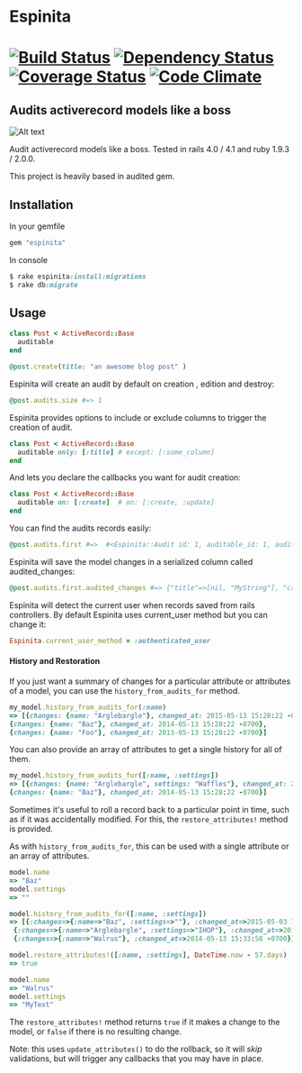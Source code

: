 # Espinita

[![Build Status](https://secure.travis-ci.org/continuum/espinita.png)](http://travis-ci.org/continuum/espinita) [![Dependency Status](https://gemnasium.com/continuum/espinita.png)](https://gemnasium.com/continuum/espinita) [![Coverage Status](https://coveralls.io/repos/continuum/espinita/badge.png?branch=master)](https://coveralls.io/r/continuum/espinita?branch=master) [![Code Climate](https://codeclimate.com/github/continuum/espinita.png)](https://codeclimate.com/github/continuum/espinita)
=======

## Audits activerecord models like a boss

![Alt text](./espinita.jpg)

Audit activerecord models like a boss. Tested in rails 4.0 / 4.1 and ruby 1.9.3 / 2.0.0.

This project is heavily based in audited gem.

## Installation

In your gemfile

```ruby
gem "espinita"
```

In console
```ruby
$ rake espinita:install:migrations
$ rake db:migrate
```

## Usage

```ruby
class Post < ActiveRecord::Base
  auditable
end

@post.create(title: "an awesome blog post" )
```

Espinita will create an audit by default on creation , edition and destroy:

```ruby
@post.audits.size #=> 1
```

Espinita provides options to include or exclude columns to trigger the creation of audit.

```ruby
class Post < ActiveRecord::Base
  auditable only: [:title] # except: [:some_column]
end
```

And lets you declare the callbacks you want for audit creation:

```ruby
class Post < ActiveRecord::Base
  auditable on: [:create]  # on: [:create, :update]
end
```

You can find the audits records easily:

```ruby
@post.audits.first #=>  #<Espinita::Audit id: 1, auditable_id: 1, auditable_type: "Post", user_id: 1, user_type: "User", audited_changes: {"title"=>[nil, "MyString"], "created_at"=>[nil, 2013-10-30 15:50:14 UTC], "updated_at"=>[nil, 2013-10-30 15:50:14 UTC], "id"=>[nil, 1]}
```

Espinita will save the model changes in a serialized column called audited_changes:

```ruby
@post.audits.first.audited_changes #=> {"title"=>[nil, "MyString"], "created_at"=>[nil, 2013-10-30 15:50:14 UTC], "updated_at"=>[nil, 2013-10-30 15:50:14 UTC], "id"=>[nil, 1]}
```

Espinita will detect the current user when records saved from rails controllers. By default Espinita uses current_user method but you can change it:

```ruby
Espinita.current_user_method = :authenticated_user
```

#### History and Restoration
If you just want a summary of changes for a particular attribute or attributes of a model, you can use the `history_from_audits_for` method.
```ruby
my_model.history_from_audits_for(:name)
=> [{changes: {name: "Arglebargle"}, changed_at: 2015-05-13 15:28:22 -0700},
{changes: {name: "Baz"}, changed_at: 2014-05-13 15:28:22 -0700},
{changes: {name: "Foo"}, changed_at: 2013-05-13 15:28:22 -0700}]

```

You can also provide an array of attributes to get a single history for all of them.
```ruby
my_model.history_from_audits_for([:name, :settings])
=> [{changes: {name: "Arglebargle", settings: "Waffles"}, changed_at: 2015-05-13 15:28:22 -0700},
{changes: {name: "Baz"}, changed_at: 2014-05-13 15:28:22 -0700}]

```

Sometimes it's useful to roll a record back to a particular point in time, such as if it was accidentally modified. For this, the `restore_attributes!` method is provided.

As with `history_from_audits_for`, this can be used with a single attribute or an array of attributes.
```ruby
model.name
=> "Baz"
model.settings
=> ""

model.history_from_audits_for([:name, :settings])
=> [{:changes=>{:name=>"Baz", :settings=>""}, :changed_at=>2015-05-03 15:33:58 -0700},
 {:changes=>{:name=>"Arglebargle", :settings=>"IHOP"}, :changed_at=>2015-03-24 15:33:58 -0700},
 {:changes=>{:name=>"Walrus"}, :changed_at=>2014-05-13 15:33:58 -0700}]

model.restore_attributes!([:name, :settings], DateTime.now - 57.days)
=> true

model.name
=> "Walrus"
model.settings
=> "MyText"
```

The `restore_attributes!` method returns `true` if it makes a change to the model, or `false` if there is no resulting change.

Note: this uses `update_attributes()` to do the rollback, so it will *skip* validations, but will trigger any callbacks that you may have in place.
